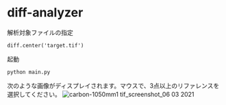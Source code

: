 # diff-analyzer

解析対象ファイルの指定
```
diff.center('target.tif')
```

起動
```
python main.py
```

次のような画像がディスプレイされます。マウスで、3点以上のリファレンスを選択してください。
![carbon-1050mm1 tif_screenshot_06 03 2021](https://user-images.githubusercontent.com/7247018/110142412-7bb9fa00-7e19-11eb-8bf9-5de67c32f156.png)
